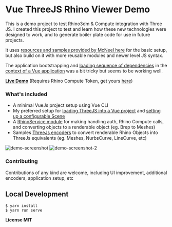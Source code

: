 # Vue ThreeJS Rhino Viewer Demo

This is a demo project to test Rhino3dm & Compute integration with Three JS.
I created this project to test and learn how these new technologies were designed to work,
and to generate boiler plate code for use in future projects.

It uses [resources and samples provided by McNeel here](https://github.com/mcneel/rhino3dm/blob/master/samples/javascript/rhinologo.html) for the basic setup,
but also build on it with more reusable modules and newer level JS syntax.

The application bootstrapping and [loading sequence of dependencies](https://github.com/gtalarico/vue-threejs-rhino-demo/blob/master/src/rhinoService.js#L7) in the [context of a Vue application](https://github.com/gtalarico/vue-threejs-rhino-demo/blob/master/src/components/Scene.vue#L49) was a bit tricky but seems to be working well.

[**Live Demo**](https://vue-threejs-rhino-viewer.netlify.com/)
(Requires Rhino Compute Token, get yours [here](https://www.rhino3d.com/compute/login))

### What's included
* A minimal VueJs project setup using Vue CLI
* My preferred setup for [loading ThreeJS into a Vue project](/master/blob/src/three) and [setting up a configurable Scene ](/master/blob/src/three/environment.js)
* A [RhinoService module](/master/blob/src/rhinoService.js) for making handling auth, Rhino Compute calls, and converting objects to a renderable object (eg. Brep to Meshes)
* Samples [ThreeJs encoders]((/master/blob/src/three/encoders.js)) to convert renderable Rhino Objects into ThreeJs equivalents (eg. Meshes, NurbsCurve, LineCurve, etc)

![demo-screenshot](https://github.com/gtalarico/vue-threejs-rhino-demo/raw/master/rhino-viewer.gif)
![demo-screenshot-2](https://github.com/gtalarico/vue-threejs-rhino-demo/raw/master/rhino-viewer-2.gif)


### Contributing

Contributions of any kind are welcome, including UI improvement, additional encoders, application setup, etc

## Local Development
```
$ yarn install
$ yarn run serve
```

**License MIT**
